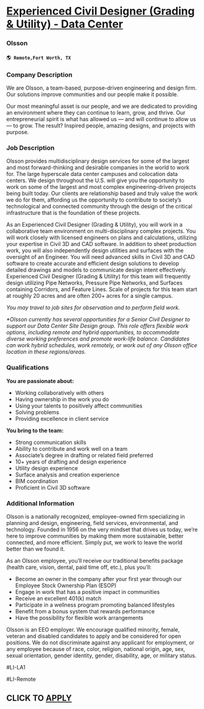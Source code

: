# [Experienced Civil Designer (Grading & Utility) - Data Center](https://www.remotewlb.com/apply/experienced-civil-designer-grading-utility-data-center-118227)  
### Olsson  
#### `🌎 Remote,Fort Worth, TX`  

### **Company Description**

We are Olsson, a team-based, purpose-driven engineering and design firm. Our solutions improve communities and our people make it possible.

Our most meaningful asset is our people, and we are dedicated to providing an environment where they can continue to learn, grow, and thrive. Our entrepreneurial spirit is what has allowed us — and will continue to allow us — to grow. The result? Inspired people, amazing designs, and projects with purpose.

###  **Job Description**

Olsson provides multidisciplinary design services for some of the largest and most forward-thinking and desirable companies in the world to work for. The large hyperscale data center campuses and colocation data centers. We design throughout the U.S. will give you the opportunity to work on some of the largest and most complex engineering-driven projects being built today. Our clients are relationship based and truly value the work we do for them, affording us the opportunity to contribute to society’s technological and connected community through the design of the critical infrastructure that is the foundation of these projects.

As an Experienced Civil Designer (Grading & Utility), you will work in a collaborative team environment on multi-disciplinary complex projects. You will work closely with licensed engineers on plans and calculations, utilizing your expertise in Civil 3D and CAD software. In addition to sheet production work, you will also independently design utilities and surfaces with the oversight of an Engineer. You will need advanced skills in Civil 3D and CAD software to create accurate and efficient design solutions to develop detailed drawings and models to communicate design intent effectively. Experienced Civil Designer (Grading & Utility) for this team will frequently design utilizing Pipe Networks, Pressure Pipe Networks, and Surfaces containing Corridors, and Feature Lines. Scale of projects for this team start at roughly 20 acres and are often 200+ acres for a single campus.

_You may travel to job sites for observation and to perform field work._

 _*Olsson currently has several opportunities for a Senior Civil Designer to support our Data Center Site Design group. This role offers flexible work options, including remote and hybrid opportunities, to accommodate diverse working preferences and promote work-life balance. Candidates can work hybrid schedules, work remotely, or work out of any Olsson office location in these regions/areas._

###  **Qualifications**

 **You are passionate about:**

  * Working collaboratively with others
  * Having ownership in the work you do
  * Using your talents to positively affect communities
  * Solving problems
  * Providing excellence in client service

 **You bring to the team:**

  * Strong communication skills
  * Ability to contribute and work well on a team
  * Associate’s degree in drafting or related field preferred
  * 10+ years of drafting and design experience
  * Utility design experience 
  * Surface analysis and creation experience 
  * BIM coordination
  * Proficient in Civil 3D software

###  **Additional Information**

Olsson is a nationally recognized, employee-owned firm specializing in planning and design, engineering, field services, environmental, and technology. Founded in 1956 on the very mindset that drives us today, we’re here to improve communities by making them more sustainable, better connected, and more efficient. Simply put, we work to leave the world better than we found it.

As an Olsson employee, you’ll receive our traditional benefits package (health care, vision, dental, paid time off, etc.), plus you’ll:

  * Become an owner in the company after your first year through our Employee Stock Ownership Plan (ESOP)
  * Engage in work that has a positive impact in communities
  * Receive an excellent 401(k) match
  * Participate in a wellness program promoting balanced lifestyles
  * Benefit from a bonus system that rewards performance
  * Have the possibility for flexible work arrangements

Olsson is an EEO employer. We encourage qualified minority, female, veteran and disabled candidates to apply and be considered for open positions. We do not discriminate against any applicant for employment, or any employee because of race, color, religion, national origin, age, sex, sexual orientation, gender identity, gender, disability, age, or military status.

#LI-LA1

#LI-Remote

  
## CLICK TO [APPLY](https://www.remotewlb.com/apply/experienced-civil-designer-grading-utility-data-center-118227)

